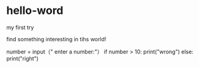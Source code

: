 # hello-word

my first try

find something interesting in tihs world!

number = input（" enter a number:"）
if number > 10:
  print("wrong")
else:
  print("right")
